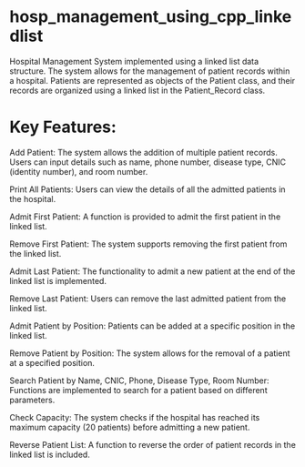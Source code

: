 # hosp_management_using_cpp_linkedlist

Hospital Management System implemented using a linked list data structure. The system allows for the management of patient records within a hospital. Patients are represented as objects of the Patient class, and their records are organized using a linked list in the Patient_Record class.

# Key Features:

Add Patient: The system allows the addition of multiple patient records. Users can input details such as name, phone number, disease type, CNIC (identity number), and room number.

Print All Patients: Users can view the details of all the admitted patients in the hospital.

Admit First Patient: A function is provided to admit the first patient in the linked list.

Remove First Patient: The system supports removing the first patient from the linked list.

Admit Last Patient: The functionality to admit a new patient at the end of the linked list is implemented.

Remove Last Patient: Users can remove the last admitted patient from the linked list.

Admit Patient by Position: Patients can be added at a specific position in the linked list.

Remove Patient by Position: The system allows for the removal of a patient at a specified position.

Search Patient by Name, CNIC, Phone, Disease Type, Room Number: Functions are implemented to search for a patient based on different parameters.

Check Capacity: The system checks if the hospital has reached its maximum capacity (20 patients) before admitting a new patient.

Reverse Patient List: A function to reverse the order of patient records in the linked list is included.
